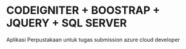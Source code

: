  CODEIGNITER + BOOSTRAP + JQUERY + SQL SERVER
====================================================================== 

Aplikasi Perpustakaan untuk tugas submission azure cloud developer
